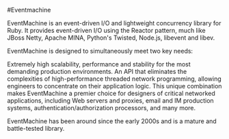 #Eventmachine

EventMachine is an event-driven I/O and lightweight concurrency library for Ruby. It provides event-driven I/O using the Reactor pattern, much like JBoss Netty, Apache MINA, Python's Twisted, Node.js, libevent and libev.

EventMachine is designed to simultaneously meet two key needs:

Extremely high scalability, performance and stability for the most demanding production environments.
An API that eliminates the complexities of high-performance threaded network programming, allowing engineers to concentrate on their application logic.
This unique combination makes EventMachine a premier choice for designers of critical networked applications, including Web servers and proxies, email and IM production systems, authentication/authorization processors, and many more.

EventMachine has been around since the early 2000s and is a mature and battle-tested library.

